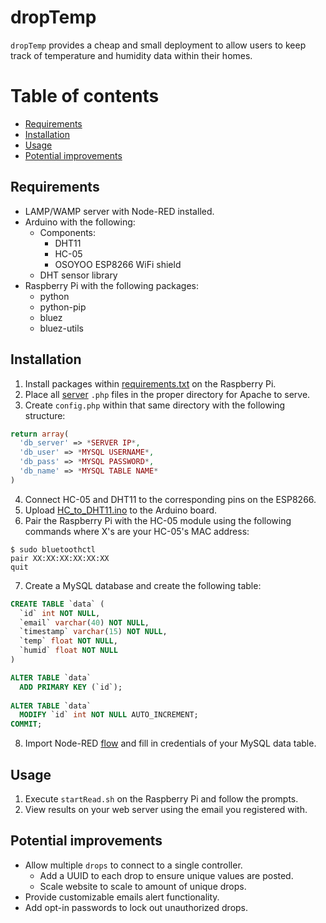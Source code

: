# dropTemp

`dropTemp` provides a cheap and small deployment to allow users to keep track of temperature and humidity data within their homes.

# Table of contents
  * [Requirements](#requirements)
  * [Installation](#installation)
  * [Usage](#usage)
  * [Potential improvements](#potential-improvements)


## Requirements
* LAMP/WAMP server with Node-RED installed.
* Arduino with the following:
  * Components:
    * DHT11
    * HC-05
    * OSOYOO ESP8266 WiFi shield
  * DHT sensor library
* Raspberry Pi with the following packages:
  * python
  * python-pip
  * bluez
  * bluez-utils

## Installation
1. Install packages within [requirements.txt](/Pi.requirements.txt) on the Raspberry Pi.
2. Place all [server](/Server) `.php` files in the proper directory for Apache to serve.
3. Create `config.php` within that same directory with the following structure:
```php
return array(
  'db_server' => *SERVER IP*,
  'db_user' => *MYSQL USERNAME*,
  'db_pass' => *MYSQL PASSWORD*,
  'db_name' => *MYSQL TABLE NAME*
)
```
4. Connect HC-05 and DHT11 to the corresponding pins on the ESP8266.
5. Upload [HC_to_DHT11.ino](/Arduino/HC_to_DHT11.ino) to the Arduino board.
6. Pair the Raspberry Pi with the HC-05 module using the following commands where X's are your HC-05's MAC address:
```
$ sudo bluetoothctl
pair XX:XX:XX:XX:XX:XX
quit
```
7. Create a MySQL database and create the following table:
```SQL
CREATE TABLE `data` (
  `id` int NOT NULL,
  `email` varchar(40) NOT NULL,
  `timestamp` varchar(15) NOT NULL,
  `temp` float NOT NULL,
  `humid` float NOT NULL
)

ALTER TABLE `data`
  ADD PRIMARY KEY (`id`);
  
ALTER TABLE `data`
  MODIFY `id` int NOT NULL AUTO_INCREMENT;
COMMIT;
```
8. Import Node-RED [flow](/Server/flows.json) and fill in credentials of your MySQL data table.

## Usage
1. Execute `startRead.sh` on the Raspberry Pi and follow the prompts.
2. View results on your web server using the email you registered with.

## Potential improvements
* Allow multiple `drops` to connect to a single controller.
  * Add a UUID to each drop to ensure unique values are posted.
  * Scale website to scale to amount of unique drops.
* Provide customizable emails alert functionality.
* Add opt-in passwords to lock out unauthorized drops.
